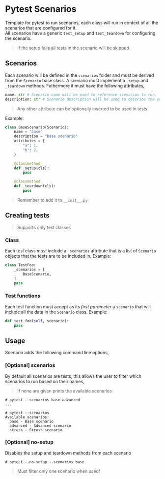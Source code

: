 # Pytest Scenarios

Template for pytest to run scenarios, each class will run in context of all the scenarios that are configured for it.  
All scenarios have a generic `test_setup` and `test_teardown` for configuring the scenario.

> If the setup fails all tests in the scenario will be skipped.

## Scenarios

Each scenario will be defined in the `scenarios` folder and must be derived from the `Scenario` base class. A scenario must implement a `_setup` and `_teardown` methods. Futhermore it must have the following attributes,

```python
name: str # Scenario name will be used to reference scenarios to run.
description: str # Scenario description will be used to describe the scenario in help messages
```

> Any other attribute can be optionally inserted to be used in tests

Example:

```python
class BaseScenario(Scenario):
    name = "base"
    description = "Base scenario"
    attributes = {
        "a": 1,
        "b": 2,
    }

    @classmethod
    def _setup(cls):
        pass

    @classmethod
    def _teardown(cls):
        pass
```

> Remember to add it to `__init__.py`

## Creating tests

> Supports only test classes

### Class

Each test class _must_ include a `_scenarios` attribute that is a list of `Scenario` objects that the tests are to be included in.
Example:

```python
class TestFoo:
    _scenarios = [
        BaseScenario,
    ]
    pass
```

### Test functions

Each test function must accept as its _first parameter_ a `scenario` that will include all the data in the `Scenario` class.
Example:

```python
def test_foo(self, scenario):
    pass
```

## Usage

Scenario adds the following command line options,

### [Optional] scenarios

By default all scenarios are tests, this allows the user to filter which scenarios to run based on their names,

> If none are given prints the available scenarios

```
# pytest --scenarios base advanced
...

# pytest --scenarios
Available scenarios:
  base - Base scenario
  advanced - Advanced scenario
  stress - Stress scenario
```

### [Optional] no-setup

Disables the setup and teardown methods from each scenario

```
# pytest --no-setup --scenarios base
```

> Must filter only one scenario when used!
